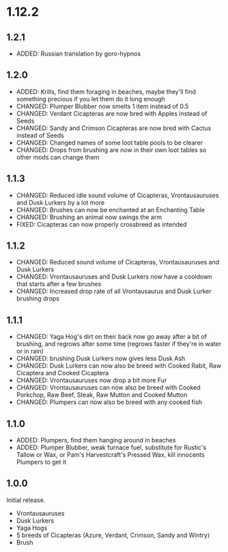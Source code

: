 # 1.12.2

## 1.2.1

* ADDED: Russian translation by goro-hypnos

## 1.2.0

* ADDED: Krills, find them foraging in beaches, maybe they'll find something precious if you let them do it long enough
* CHANGED: Plumper Blubber now smelts 1 item instead of 0.5
* CHANGED: Verdant Cicapteras are now bred with Apples instead of Seeds
* CHANGED: Sandy and Crimson Cicapteras are now bred with Cactus instead of Seeds
* CHANGED: Changed names of some loot table pools to be clearer
* CHANGED: Drops from brushing are now in their own loot tables so other mods can change them

## 1.1.3

* CHANGED: Reduced idle sound volume of Cicapteras, Vrontausauruses and Dusk Lurkers by a lot more
* CHANGED: Brushes can now be enchanted at an Enchanting Table
* CHANGED: Brushing an animal now swings the arm
* FIXED: Cicapteras can now properly crossbreed as intended

## 1.1.2

* CHANGED: Reduced sound volume of Cicapteras, Vrontausauruses and Dusk Lurkers
* CHANGED: Vrontausauruses and Dusk Lurkers now have a cooldown that starts after a few brushes
* CHANGED: Increased drop rate of all Vrontausaurus and Dusk Lurker brushing drops

## 1.1.1

* CHANGED: Yaga Hog's dirt on their back now go away after a bit of brushing, and regrows after some time (regrows faster if they're in water or in rain)
* CHANGED: brushing Dusk Lurkers now gives less Dusk Ash
* CHANGED: Dusk Lurkers can now also be breed with Cooked Rabit, Raw Cicaptera and Cooked Cicaptera
* CHANGED: Vrontausauruses now drop a bit more Fur
* CHANGED: Vrontausauruses can now also be breed with Cooked Porkchop, Raw Beef, Steak, Raw Mutton and Cooked Mutton
* CHANGED: Plumpers can now also be breed with any cooked fish

## 1.1.0

* ADDED: Plumpers, find them hanging around in beaches
* ADDED: Plumper Blubber, weak furnace fuel, substitute for Rustic's Tallow or Wax, or Pam's Harvestcraft's Pressed Wax, kill innocents Plumpers to get it

## 1.0.0

Initial release.

* Vrontausauruses
* Dusk Lurkers
* Yaga Hogs
* 5 breeds of Cicapteras (Azure, Verdant, Crimson, Sandy and Wintry)
* Brush